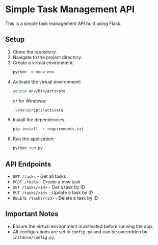 # Simple Task Management API

This is a simple task management API built using Flask.

## Setup

1. Clone the repository.
2. Navigate to the project directory.
3. Create a virtual environment:
   ```sh
   python -m venv env
   ```
4. Activate the virtual environment:
   ```sh
   source env/bin/activate
   ```
   or for Windows:
   ```sh
   .\env\Scripts\activate
   ```
5. Install the dependencies:
   ```sh
   pip install -r requirements.txt
   ```
6. Run the application:
   ```sh
   python run.py
   ```

## API Endpoints

- `GET /tasks` - Get all tasks
- `POST /tasks` - Create a new task
- `GET /tasks/<id>` - Get a task by ID
- `PUT /tasks/<id>` - Update a task by ID
- `DELETE /tasks/<id>` - Delete a task by ID

## Important Notes

- Ensure the virtual environment is activated before running the app.
- All configurations are set in `config.py` and can be overridden by `instance/config.py`.
